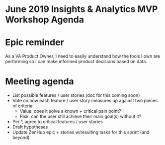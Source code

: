 # June 2019 Insights & Analytics MVP Workshop Agenda

# Epic reminder

As a VA Product Owner, I need to easily understand how the tools I own are performing so I can make informed product decisions based on data.

# Meeting agenda

- List possible features / user stories (doc for this coming soon)
- Vote on how each feature / user story measures up against two pieces of criteria:
  - Value: does it solve a known + critical pain point?
  - Risk: can the user still achieve their main goal(s) without it?
- Per ^, agree to critical features / user stories
- Draft hypotheses
- Update ZenHub epic + stories w/resulting tasks for this sprint (and beyond)
